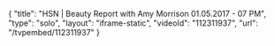 {
    "title": "HSN | Beauty Report with Amy Morrison 01.05.2017 - 07 PM",
    "type": "solo",
    "layout": "iframe-static",
    "videoId": "112311937",
    "url": "\/tvpembed\/112311937"
}